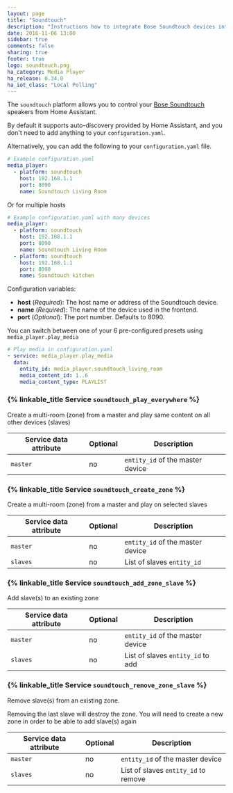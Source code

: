 ```yaml
---
layout: page
title: "Soundtouch"
description: "Instructions how to integrate Bose Soundtouch devices into Home Assistant."
date: 2016-11-06 13:00
sidebar: true
comments: false
sharing: true
footer: true
logo: soundtouch.png
ha_category: Media Player
ha_release: 0.34.0
ha_iot_class: "Local Polling"
---
```


The `soundtouch` platform allows you to control your [Bose Soundtouch](https://www.soundtouch.com/) speakers from Home Assistant.

By default it supports auto-discovery provided by Home Assistant, and you don't need to add anything to your `configuration.yaml`.

Alternatively, you can add the following to your `configuration.yaml` file.

```yaml
# Example configuration.yaml
media_player:
  - platform: soundtouch
    host: 192.168.1.1
    port: 8090
    name: Soundtouch Living Room
```

Or for multiple hosts

```yaml
# Example configuration.yaml with many devices
media_player:
  - platform: soundtouch
    host: 192.168.1.1
    port: 8090
    name: Soundtouch Living Room
  - platform: soundtouch
    host: 192.168.1.1
    port: 8090
    name: Soundtouch kitchen
```

Configuration variables:

- **host** (*Required*): The host name or address of the Soundtouch device.
- **name** (*Required*): The name of the device used in the frontend.
- **port** (*Optional*): The port number. Defaults to 8090.

You can switch between one of your 6 pre-configured presets using ```media_player.play_media```

```yaml
# Play media in configuration.yaml
- service: media_player.play_media
  data:
    entity_id: media_player.soundtouch_living_room
    media_content_id: 1..6
    media_content_type: PLAYLIST
```

### {% linkable_title Service `soundtouch_play_everywhere` %}

Create a multi-room (zone) from a master and play same content on all other
 devices (slaves)

| Service data attribute | Optional | Description |
| ---------------------- | -------- | ----------- |
| `master` | no | `entity_id` of the master device

### {% linkable_title Service `soundtouch_create_zone` %}

Create a multi-room (zone) from a master and play on selected slaves

| Service data attribute | Optional | Description |
| ---------------------- | -------- | ----------- |
| `master` | no | `entity_id` of the master device|
| `slaves` | no | List of slaves `entity_id`      |

### {% linkable_title Service `soundtouch_add_zone_slave` %}

Add slave(s) to an existing zone

| Service data attribute | Optional | Description  |
| ---------------------- | -------- | ------------ |
| `master` | no | `entity_id` of the master device |
| `slaves` | no | List of slaves `entity_id` to add|

### {% linkable_title Service `soundtouch_remove_zone_slave` %}

Remove slave(s) from an existing zone.

Removing the last slave will destroy the zone. You will need to
create a new zone in order to be able to add slave(s) again

| Service data attribute | Optional | Description      |
| ---------------------- | -------- | ---------------- |
| `master` | no | `entity_id` of the master device     |
| `slaves` | no | List of slaves `entity_id` to remove |
